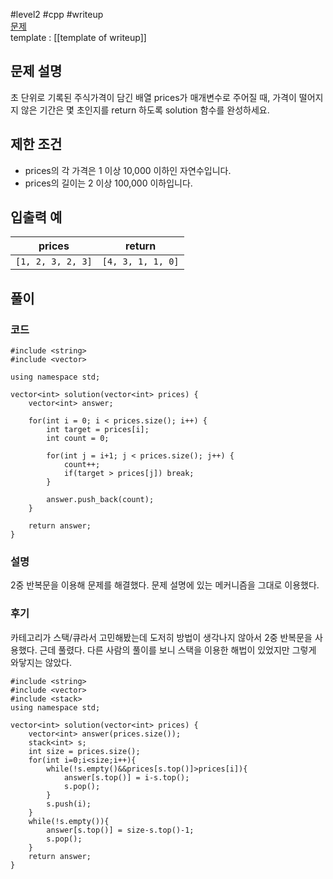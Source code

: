 
#level2 #cpp #writeup  
[문제](https://school.programmers.co.kr/learn/courses/30/lessons/42584)  
template : [[template of writeup]]  

## 문제 설명  

초 단위로 기록된 주식가격이 담긴 배열 prices가 매개변수로 주어질 때, 가격이 떨어지지 않은 기간은 몇 초인지를 return 하도록 solution 함수를 완성하세요.  

## 제한 조건  

- prices의 각 가격은 1 이상 10,000 이하인 자연수입니다.  
- prices의 길이는 2 이상 100,000 이하입니다.  

## 입출력 예  

| prices            | return            |  
| ----------------- | ----------------- |  
| `[1, 2, 3, 2, 3]` | `[4, 3, 1, 1, 0]` |  

## 풀이  

### 코드  

```  
#include <string>  
#include <vector>  

using namespace std;  

vector<int> solution(vector<int> prices) {  
    vector<int> answer;  
    
    for(int i = 0; i < prices.size(); i++) {  
        int target = prices[i];  
        int count = 0;  
        
        for(int j = i+1; j < prices.size(); j++) {  
            count++;  
            if(target > prices[j]) break;  
        }  
        
        answer.push_back(count);  
    }  
    
    return answer;  
}  
```  

### 설명  

2중 반복문을 이용해 문제를 해결했다. 문제 설명에 있는 메커니즘을 그대로 이용했다.  


### 후기  

카테고리가 스택/큐라서 고민해봤는데 도저히 방법이 생각나지 않아서 2중 반복문을 사용했다. 근데 풀렸다. 다른 사람의 풀이를 보니 스택을 이용한 해법이 있었지만 그렇게 와닿지는 않았다.  

```  
#include <string>  
#include <vector>  
#include <stack>  
using namespace std;  

vector<int> solution(vector<int> prices) {  
    vector<int> answer(prices.size());  
    stack<int> s;  
    int size = prices.size();  
    for(int i=0;i<size;i++){  
        while(!s.empty()&&prices[s.top()]>prices[i]){  
            answer[s.top()] = i-s.top();  
            s.pop();  
        }  
        s.push(i);  
    }  
    while(!s.empty()){  
        answer[s.top()] = size-s.top()-1;  
        s.pop();  
    }  
    return answer;  
}  
```  
